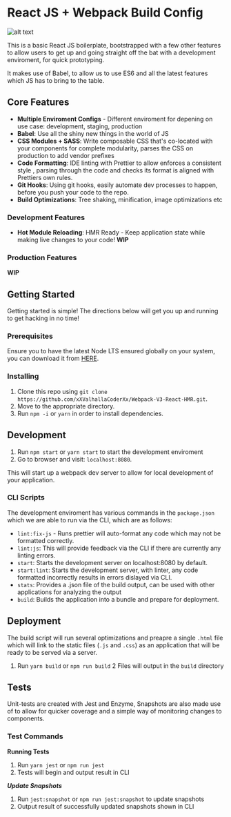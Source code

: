 # React JS + Webpack Build Config

![alt text](https://brainhub.eu/static/media/reactjs-brainhub-development.9ea94b0d.png "React!")

This is a basic React JS boilerplate, bootstrapped with a few other features to allow users to get up and going straight off the bat with a development enviroment, for quick prototyping.

It makes use of Babel, to allow us to use ES6 and all the latest features which JS has to bring to the table.

## Core Features
- **Multiple Enviroment Configs** - Different enviroment for depening on use case: development, staging, production
- **Babel**: Use all the shiny new things in the world of JS
- **CSS Modules + SASS**: Write composable CSS that's co-located with your components for complete modularity, parses the CSS on production to add vendor prefixes
- **Code Formatting**: IDE linting with Prettier to allow enforces a consistent style , parsing through the code and checks its format is aligned with Prettiers own rules.
- **Git Hooks**: Using git hooks, easily automate dev processes to happen, before you push your code to the repo. 
- **Build Optimizations**: Tree shaking, minification, image optimizations etc

### Development Features
- **Hot Module Reloading**: HMR Ready - Keep application state while making live changes to your code!
**WIP**

### Production Features
**WIP**

## Getting Started

Getting started is simple! The directions below will get you up and running to get hacking in no time!

### Prerequisites

Ensure you to have the latest Node LTS ensured globally on your system, you can download it from [HERE](https://nodejs.org/en/).

### Installing

1. Clone this repo using `git clone https://github.com/xXValhallaCoderXx/Webpack-V3-React-HMR.git`.
2. Move to the appropriate directory.
3. Run `npm -i` or `yarn` in order to install dependencies.<br />

## Development

1. Run `npm start` or `yarn start` to start the development enviroment<br />
2. Go to browser and visit: `localhost:8080`.

This will start up a webpack dev server to allow for local development of your application.

### CLI Scripts
The development enviroment has various commands in the `package.json` which we are able to run via the CLI, which are as follows:

- `lint:fix-js` - Runs prettier will auto-format any code which may not be formatted correctly.
- `lint:js`: This will provide feedback via the CLI if there are currently any linting errors.
- `start`: Starts the development server on localhost:8080 by default.
- `start:lint`: Starts the development server, with linter, any code formatted incorrectly results in errors dislayed via CLI.
- `stats`: Provides a .json file of the build output, can be used with other applications for analyzing the output
- `build`: Builds the application into a bundle and prepare for deployment.

## Deployment
The build script will run several optimizations and preapre a single `.html` file which will link to the static files (`.js` and `.css`) as an application that will be ready to be served via a server.

1. Run `yarn build` or `npm run build`
2 Files will output in the `build` directory

## Tests
Unit-tests are created with Jest and Enzyme,
Snapshots are also made use of to allow for quicker coverage and a simple way of monitoring changes to components.

### Test Commands

**Running Tests**
1. Run `yarn jest` or `npm run jest`
2. Tests will begin and output result in CLI

***Update Snapshots***
1. Run `jest:snapshot` or `npm run jest:snapshot` to update snapshots
2. Output result of successfully updated snapshots shown in CLI

